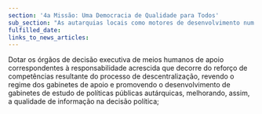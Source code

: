 ```yaml
---
section: '4a Missão: Uma Democracia de Qualidade para Todos'
sub_section: "As autarquias locais como motores de desenvolvimento num país descentralizado"
fulfilled_date:
links_to_news_articles:
---
```


Dotar os órgãos de decisão executiva de meios humanos de apoio correspondentes à responsabilidade acrescida que decorre do reforço de competências resultante do processo de descentralização, revendo o regime dos gabinetes de apoio e promovendo o desenvolvimento de gabinetes de estudo de políticas públicas autárquicas, melhorando, assim, a qualidade de informação na decisão política;